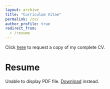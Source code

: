 ```yaml
---
layout: archive
title: "Curriculum Vitae"
permalink: /cv/
author_profile: true
redirect_from:
  - /resume
---
```


Click [here](https://drive.google.com/file/d/13wqli2oSrhVNtiQ1-m1RBb8pk_SW9KQH/view?usp=sharing) to request a copy of my complete CV.

<html>
  <body>
    <h1>Resume</h1>
    <object data="/files/Ugochukwu Akpudo's Resume (1).pdf" width="100%">
      <p>Unable to display PDF file. <a href="/files/Ugochukwu Akpudo's Resume (1).pdf">Download</a> instead.</p>
    </object>
  </body>
</html>







<!-- {% include base_path %}

Education
======
* Ph.D in Version Control Theory, GitHub University, 2018 (expected)
* M.S. in Jekyll, GitHub University, 2014
* B.S. in GitHub, GitHub University, 2012

Work experience
======
* Spring 2024: Academic Pages Collaborator
  * GitHub University
  * Duties includes: Updates and improvements to template
  * Supervisor: The Users

* Fall 2015: Research Assistant
  * GitHub University
  * Duties included: Merging pull requests
  * Supervisor: Professor Hub

* Summer 2015: Research Assistant
  * GitHub University
  * Duties included: Tagging issues
  * Supervisor: Professor Git
  
Skills
======
* Skill 1
* Skill 2
  * Sub-skill 2.1
  * Sub-skill 2.2
  * Sub-skill 2.3
* Skill 3

Publications
======
  <ul>{% for post in site.publications reversed %}
    {% include archive-single-cv.html %}
  {% endfor %}</ul>
  
Talks
======
  <ul>{% for post in site.talks reversed %}
    {% include archive-single-talk-cv.html  %}
  {% endfor %}</ul>
  
Teaching
======
  <ul>{% for post in site.teaching reversed %}
    {% include archive-single-cv.html %}
  {% endfor %}</ul>
  
Service and leadership
======
* Currently signed in to 43 different slack teams -->
